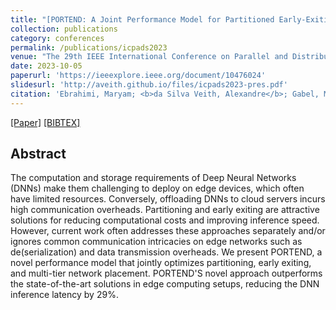 ```yaml
---
title: "[PORTEND: A Joint Performance Model for Partitioned Early-Exiting DNNs](https://ieeexplore.ieee.org/document/10476024)"
collection: publications
category: conferences
permalink: /publications/icpads2023
venue: "The 29th IEEE International Conference on Parallel and Distributed Systems (ICPADS 2023)"
date: 2023-10-05
paperurl: 'https://ieeexplore.ieee.org/document/10476024'
slidesurl: 'http://aveith.github.io/files/icpads2023-pres.pdf'
citation: 'Ebrahimi, Maryam; <b>da Silva Veith, Alexandre</b>; Gabel, Moshe; de Lara, Eyal.'
---
```

[[Paper]](http://aveith.github.io/files/icpads2023.pdf) [[BIBTEX]](http://aveith.github.io/files/icpads2023.bib)



## Abstract
The computation and storage requirements of Deep Neural Networks (DNNs) make them challenging to deploy on edge devices, which often have limited resources. Conversely, offloading DNNs to cloud servers incurs high communication overheads. Partitioning and early exiting are attractive solutions for reducing computational costs and improving inference speed. However, current work often addresses these approaches separately and/or ignores common communication intricacies on edge networks such as de(serialization) and data transmission overheads. We present PORTEND, a novel performance model that jointly optimizes partitioning, early exiting, and multi-tier network placement. PORTEND'S novel approach outperforms the state-of-the-art solutions in edge computing setups, reducing the DNN inference latency by 29%.
